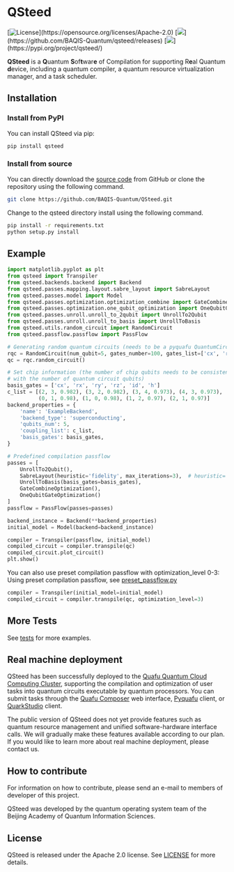 # QSteed

[![License](https://img.shields.io/github/license/BAQIS-Quantum/qsteed.svg?)](https://opensource.org/licenses/Apache-2.0)
[![](https://img.shields.io/github/release/BAQIS-Quantum/qsteed.svg?)](https://github.com/BAQIS-Quantum/qsteed/releases)
[![](https://img.shields.io/pypi/dm/qsteed?)](https://pypi.org/project/qsteed/)


**QSteed** is a **Q**uantum **S**of**t**war**e** of 
Compilation for supporting R**e**al Quantum **d**evice, 
including a quantum compiler, a quantum resource 
virtualization manager, and a task scheduler.

## Installation
### Install from PyPI
You can install QSteed via pip:
```bash
pip install qsteed
```

### Install from source
You can directly download the [source code](https://github.com/BAQIS-Quantum/qsteed/archive/refs/heads/master.zip) from GitHub
or clone the repository using the following command.
```bash
git clone https://github.com/BAQIS-Quantum/QSteed.git
```
Change to the qsteed directory install using the following command.
```bash
pip install -r requirements.txt
python setup.py install
```

## Example
```python
import matplotlib.pyplot as plt
from qsteed import Transpiler
from qsteed.backends.backend import Backend
from qsteed.passes.mapping.layout.sabre_layout import SabreLayout
from qsteed.passes.model import Model
from qsteed.passes.optimization.optimization_combine import GateCombineOptimization
from qsteed.passes.optimization.one_qubit_optimization import OneQubitGateOptimization
from qsteed.passes.unroll.unroll_to_2qubit import UnrollTo2Qubit
from qsteed.passes.unroll.unroll_to_basis import UnrollToBasis
from qsteed.utils.random_circuit import RandomCircuit
from qsteed.passflow.passflow import PassFlow

# Generating random quantum circuits (needs to be a pyquafu QuantumCircuit class)
rqc = RandomCircuit(num_qubit=5, gates_number=100, gates_list=['cx', 'rx', 'rz', 'ry', 'h'])
qc = rqc.random_circuit()

# Set chip information (the number of chip qubits needs to be consistent
# with the number of quantum circuit qubits)
basis_gates = ['cx', 'rx', 'ry', 'rz', 'id', 'h']
c_list = [(2, 3, 0.982), (3, 2, 0.982), (3, 4, 0.973), (4, 3, 0.973), 
          (0, 1, 0.98), (1, 0, 0.98), (1, 2, 0.97), (2, 1, 0.97)]
backend_properties = {
    'name': 'ExampleBackend',
    'backend_type': 'superconducting',
    'qubits_num': 5,
    'coupling_list': c_list,
    'basis_gates': basis_gates,
}

# Predefined compilation passflow
passes = [
    UnrollTo2Qubit(),
    SabreLayout(heuristic='fidelity', max_iterations=3),  # heuristic='distance' or 'fidelity', 'mixture'
    UnrollToBasis(basis_gates=basis_gates),
    GateCombineOptimization(),
    OneQubitGateOptimization()
]
passflow = PassFlow(passes=passes)

backend_instance = Backend(**backend_properties)
initial_model = Model(backend=backend_instance)

compiler = Transpiler(passflow, initial_model)
compiled_circuit = compiler.transpile(qc)
compiled_circuit.plot_circuit()
plt.show()
```

You can also use preset compilation passflow with optimization_level 0-3:
Using preset compilation passflow, see [preset_passflow.py](qsteed/passflow/preset_passflow.py)
```python
compiler = Transpiler(initial_model=initial_model)
compiled_circuit = compiler.transpile(qc, optimization_level=3)
```

## More Tests
See [tests](tests) for more examples.

## Real machine deployment
QSteed has been successfully deployed to the [Quafu Quantum Cloud Computing Cluster](https://quafu.baqis.ac.cn/), 
supporting the compilation and optimization of user tasks into quantum circuits 
executable by quantum processors. 
You can submit tasks through the [Quafu Composer](https://quafu.baqis.ac.cn/#/composer) web interface,
[Pyquafu](https://scq-cloud.github.io/) client, 
or [QuarkStudio](https://www.yuque.com/wuming-6g8w2/ghzgfk/azika5xqlpxig3q3?singleDoc#) client.

The public version of QSteed does not yet provide features such as 
quantum resource management and unified software-hardware interface calls. 
We will gradually make these features available according to our plan. 
If you would like to learn more about real machine deployment, please contact us.


## How to contribute
For information on how to contribute, please send an e-mail to members of developer of this project.

QSteed was developed by the quantum operating system team of the Beijing Academy of Quantum Information Sciences.

## License
QSteed is released under the Apache 2.0 license. See [LICENSE](LICENSE) for more details.
